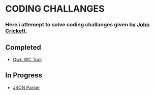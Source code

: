 # CODING CHALLANGES

### Here i attemept to solve coding challanges given by [John Crickett](https://codingchallenges.fyi/).

## Completed

 - [Own WC Tool](https://github.com/neoandmatrix/wctool.git)

## In Progress

 - [JSON Parser](https://github.com/neoandmatrix/json_parser.git)